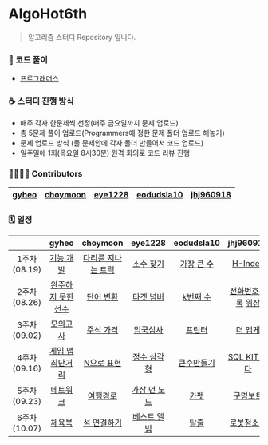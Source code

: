 # AlgoHot6th
> 알고리즘 스터디 Repository 입니다.

### 🎈 코드 풀이
- [프로그래머스](https://programmers.co.kr/)

### ☕ 스터디 진행 방식
- 매주 각자 한문제씩 선정(매주 금요일까지 문제 업로드)
- 총 5문제 풀이 업로드(Programmers에 정한 문제 폴더 업로드 해놓기)
- 문제 업로드 방식 (풀 문제안에 각자 폴더 만들어서 코드 업로드)
- 일주일에 1회(목요일 8시30분) 원격 회의로 코드 리뷰 진행

### 👨‍👩‍👧‍👦 Contributors
| [gyheo](https://github.com/gyheo) | [choymoon](https://github.com/choymoon) | [eye1228](https://github.com/eye1228) | [eodudsla10](https://github.com/eodudsla10) | [jhj960918](https://github.com/jhj960918)|
|:-------------------:|:-------------------:|:-------------------:|:-------------------:|:-------------------:|

### 🗓 일정
| |gyheo|choymoon|eye1228|eodudsla10|jhj960918|
| :-: | :-: | :-: | :-: | :-: | :-: |
| 1주차<br>(08.19) | [기능 개발](https://programmers.co.kr/learn/courses/30/lessons/42586) | [다리를 지나는 트럭](https://programmers.co.kr/learn/courses/30/lessons/42583) | [소수 찾기](https://programmers.co.kr/learn/courses/30/lessons/42839) |[가장 큰 수](https://programmers.co.kr/learn/courses/30/lessons/42746)|[H-Index](https://programmers.co.kr/learn/courses/30/lessons/42747) |
| 2주차<br>(08.26) | [완주하지 못한 선수](https://programmers.co.kr/learn/courses/30/lessons/42576) | [단어 변환](https://programmers.co.kr/learn/courses/30/lessons/43163) | [타겟 넘버](https://programmers.co.kr/learn/courses/30/lessons/43165) |[k번째 수](https://programmers.co.kr/learn/courses/30/lessons/42748)|[전화번호목록](https://programmers.co.kr/learn/courses/30/lessons/42577)  [위장](https://programmers.co.kr/learn/courses/30/lessons/42578)|
| 3주차<br>(09.02) | [모의고사](https://programmers.co.kr/learn/courses/30/lessons/42840?language=java) |     [주식 가격](https://programmers.co.kr/learn/courses/30/lessons/42584)      |             [입국심사](https://programmers.co.kr/learn/courses/30/lessons/43238)                                                          |   [프린터](https://programmers.co.kr/learn/courses/30/lessons/42587)   |           [더 맵게](https://programmers.co.kr/learn/courses/30/lessons/42626)|
| 4주차<br>(09.16) |[게임 맵 최단거리](https://programmers.co.kr/learn/courses/30/lessons/1844?language=java)|[N으로 표현](https://programmers.co.kr/learn/courses/30/lessons/42895)        |           [정수 삼각형](https://programmers.co.kr/learn/courses/30/lessons/43105)                 |[큰수만들기](https://programmers.co.kr/learn/courses/30/lessons/42883)   | [SQL KIT 싹다](https://programmers.co.kr/learn/challenges?tab=sql_practice_kit)    |
| 5주차<br>(09.23) |[네트워크](https://programmers.co.kr/learn/courses/30/lessons/43162?language=java)| [여행경로](https://programmers.co.kr/learn/courses/30/lessons/43164) | [가장 먼 노드](https://programmers.co.kr/learn/courses/30/lessons/49189) |[카펫](https://programmers.co.kr/learn/courses/30/lessons/42842) |[구명보트](https://programmers.co.kr/learn/courses/30/lessons/42885) |
| 6주차<br>(10.07) |[체육복](https://programmers.co.kr/learn/courses/30/lessons/42862?language=java) | [섬 연결하기](https://programmers.co.kr/learn/courses/30/lessons/42861) | [베스트 앨범](https://programmers.co.kr/learn/courses/30/lessons/42579) | [탈출](https://www.acmicpc.net/problem/3055)  | [로봇청소기](https://www.acmicpc.net/problem/14503) |

